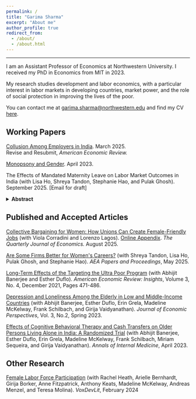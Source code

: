 ```yaml
---
permalink: /
title: "Garima Sharma"
excerpt: "About me"
author_profile: true
redirect_from: 
  - /about/
  - /about.html
---
```


------
I am an Assistant Professor of Economics at Northwestern University. I received my PhD in Economics from MIT in 2023.

My research studies development and labor economics, with a particular interest in labor markets in developing countries, market power, and the role of social protection in improving the lives of the poor.

You can contact me at garima.sharma@northwestern.edu and find my CV [here](https://gsharma38.github.io/gsharma.github.io/files/Sharma_CV.pdf). 


Working Papers
------

[Collusion Among Employers in India](https://gsharma38.github.io/gsharma.github.io/files/collusion_gs.pdf). March 2025.  
Revise and Resubmit, _American Economic Review._ 

[Monopsony and Gender](https://gsharma38.github.io/gsharma.github.io/files/monopsony_gender_gsharma.pdf). April 2023.

The Effects of Mandated Maternity Leave on Labor Market Outcomes in India (with Lisa Ho, Shreya Tandon, Stephanie Hao, and Pulak Ghosh). September 2025. [Email for draft]
<details>
  <summary><strong>Abstract</strong></summary>
This paper studies the effects of a 2017 Indian law that increased the duration of paid maternity leave from 12 to 26 weeks on the labor market outcomes of women and men: wages, employment, and career trajectories. Leveraging pre-reform variation in the duration of leave offered across employers (driven by parent company policies), and linking social security records covering the universe of formal workers in India with all LinkedIn profiles, we document four main findings. First, the policy reduced female employment by 6% within six months of implementation and by 10% within four years. These effects were concentrated among young women aged 18 to 35, with no impact on men or older women, indicating the average firm shrank in response to higher costs. Second, employers did not pass costs onto wages: women’s wages remained unchanged while men’s wages rose slightly, consistent with firms seeking to retain experienced male employees as women became more expensive to employ. Third, men were promoted over women: incumbent male workers were more likely to move into managerial and abstract roles requiring higher firm-specific human capital, while young women were more likely to be placed in manual or routine positions. Fourth, to rationalize the magnitude of the employment decline, employers would have to greatly overestimate the rate at which women take maternity leave (implying employer misperceptions). First estimates suggest the mandate was welfare-neutral: it benefited employed women while raising costs for employers.
</details>

Published and Accepted Articles
------

[Collective Bargaining for Women: How Unions Can Create Female-Friendly Jobs](https://gsharma38.github.io/gsharma.github.io/files/CBFW_paper_CLS.pdf) (with Viola Corradini and Lorenzo Lagos). [Online Appendix](https://gsharma38.github.io/gsharma.github.io/files/Online_Appendix_CBFW.pdf). _The Quarterly Journal of Economics._ August 2025.

[Are Some Firms Better for Women's Careers?](https://gsharma38.github.io/gsharma.github.io/files/1.AEA_P_P_Draft_Jan.pdf) (with Shreya Tandon, Lisa Ho, Pulak Ghosh, and Stephanie Hao). _AEA Papers and Proceedings_, May 2025.

[Long-Term Effects of the Targeting the Ultra Poor Program](https://gsharma38.github.io/gsharma.github.io/files/aeri.20200667.pdf) (with Abhijit Banerjee and Esther Duflo). _American Economic Review: Insights_, Volume 3, No. 4, December 2021, Pages 471-486.

[Depression and Loneliness Among the Elderly in Low and Middle-Income Countries](https://gsharma38.github.io/gsharma.github.io/files/JEP_Paper_Dec_2022.pdf) (with Abhijit Banerjee, Esther Duflo, Erin Grela, Madeline McKelway, Frank Schilbach, and Girija Vaidyanathan). _Journal of Economic Perspectives_, Vol. 3, No.2, Spring 2023.

[Effects of Cognitive Behavioral Therapy and Cash Transfers on Older Persons Living Alone in India: A Randomized Trial](https://gsharma38.github.io/gsharma.github.io/files/annals_cbt.pdf) (with Abhijit Banerjee, Esther Duflo, Erin Grela, Madeline McKelway, Frank Schilbach, Miriam Sequeira, and Girija Vaidyanathan). _Annals of Internal Medicine_, April 2023.




Other Research
------

[Female Labor Force Participation](https://gsharma38.github.io/gsharma.github.io/files/FLFP_voxdevlit.pdf) (with Rachel Heath, Arielle Bernhardt, Girija Borker, Anne Fitzpatrick, Anthony Keats, Madeline McKelway, Andreas Menzel, and Teresa Molina). _VoxDevLit_, February 2024
